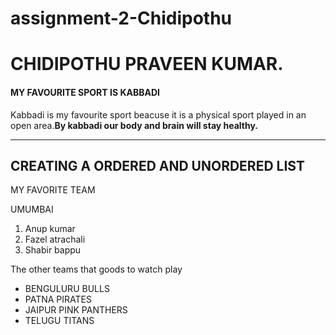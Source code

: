 # assignment-2-Chidipothu
# CHIDIPOTHU PRAVEEN KUMAR.
#### MY FAVOURITE SPORT IS KABBADI
Kabbadi is my favourite sport beacuse it is a physical sport played in an open area.**By kabbadi our body and brain will stay healthy.**

---
**CREATING A ORDERED AND UNORDERED LIST**
-----------------------------------------
MY FAVORITE TEAM

UMUMBAI

1. Anup kumar 
2. Fazel atrachali
3. Shabir bappu

The other teams that goods to watch play

* BENGULURU BULLS
* PATNA PIRATES
* JAIPUR PINK PANTHERS
* TELUGU TITANS
